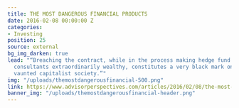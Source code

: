 ```yaml
---
title: THE MOST DANGEROUS FINANCIAL PRODUCTS
date: 2016-02-08 00:00:00 Z
categories:
- Investing
position: 25
source: external
bg_img_darken: true
lead: "“Breaching the contract, while in the process making hedge fund managers and
  consultants extraordinarily wealthy, constitutes a very black mark on America’s
  vaunted capitalist society.”"
img: "/uploads/themostdangerousfinancial-500.png"
link: https://www.advisorperspectives.com/articles/2016/02/08/the-most-dangerous-financial-products
banner_img: "/uploads/themostdangerousfinancial-header.png"
---
```


